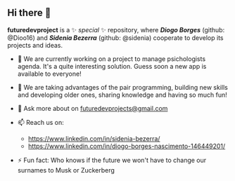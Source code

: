 ## Hi there 👋
**futuredevproject** is a ✨ _special_ ✨ repository, where **_Diogo Borges_** (github: @Dioo16) and **_Sidenia Bezerra_** (github: @sidenia) cooperate to develop its projects and ideas.

- 🔭 We are currently working on a project to manage psichologists agenda. It's a quite interesting solution. Guess soon a new app is available to everyone! 
- 🌱 We are taking advantages of the pair programming, building new skills and developing older ones, sharing knowledge and having so much fun!

- 💬 Ask more about on futuredevprojects@gmail.com
-  📫 Reach us on:
      * https://www.linkedin.com/in/sidenia-bezerra/
      * https://www.linkedin.com/in/diogo-borges-nascimento-146449201/
   
- ⚡ Fun fact: Who knows if the future we won't have to change our surnames to Musk or Zuckerberg 
